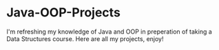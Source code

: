 # Java-OOP-Projects
I'm refreshing my knowledge of Java and OOP in preperation of taking a Data Structures course. Here are all my projects, enjoy!
